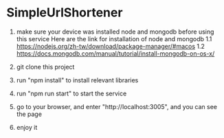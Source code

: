 # SimpleUrlShortener
1. make sure your device was installed node and mongodb before using this service 
	Here are the link for installation of node and mongodb
	1.1 https://nodejs.org/zh-tw/download/package-manager/#macos
	1.2 https://docs.mongodb.com/manual/tutorial/install-mongodb-on-os-x/

2. git clone this project
3. run "npm install" to install relevant libraries
4. run "npm run start" to start the service
5. go to your browser, and enter "http://localhost:3005", and you can see the page
6. enjoy it